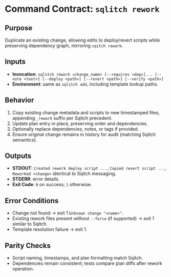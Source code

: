 # Command Contract: `sqlitch rework`

## Purpose
Duplicate an existing change, allowing edits to deploy/revert scripts while preserving dependency graph, mirroring `sqitch rework`.

## Inputs
- **Invocation**: `sqlitch rework <change_name> [--requires <dep>]... [--note <text>] [--deploy <path>] [--revert <path>] [--verify <path>]`
- **Environment**: same as `sqlitch add`, including template lookup paths.

## Behavior
1. Copy existing change metadata and scripts to new timestamped files, appending `_rework` suffix per Sqitch precedent.
2. Update plan entry in place, preserving order and dependencies.
3. Optionally replace dependencies, notes, or tags if provided.
4. Ensure original change remains in history for audit (matching Sqitch semantics).

## Outputs
- **STDOUT**: `Created rework deploy script ...`, `Copied revert script ...`, `Reworked <change>` identical to Sqitch messaging.
- **STDERR**: error details.
- **Exit Code**: `0` on success; `1` otherwise.

## Error Conditions
- Change not found → exit 1 `Unknown change "<name>"`.
- Existing rework files present without `--force` (if supported) → exit 1 similar to Sqitch.
- Template resolution failure → exit 1.

## Parity Checks
- Script naming, timestamps, and plan formatting match Sqitch.
- Dependencies remain consistent; tests compare plan diffs after rework operation.
